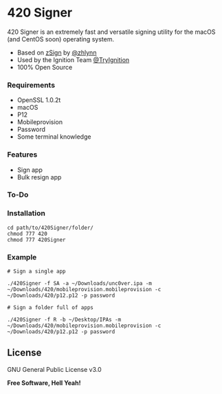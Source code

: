 # 420 Signer

420 Signer is an extremely fast and versatile signing utility for the macOS (and CentOS soon) operating system.

  - Based on [zSign] by [@zhlynn]
  - Used by the Ignition Team [@TryIgnition]
  - 100% Open Source

### Requirements
* OpenSSL 1.0.2t
* macOS
* P12
* Mobileprovision
* Password
* Some terminal knowledge

### Features
* Sign app
* Bulk resign app

### To-Do

### Installation
```
cd path/to/420Signer/folder/
chmod 777 420
chmod 777 420Signer
```

### Example
```
# Sign a single app

./420Signer -f SA -a ~/Downloads/unc0ver.ipa -m ~/Downloads/420/mobileprovision.mobileprovision -c ~/Downloads/420/p12.p12 -p password

# Sign a folder full of apps

./420Signer -f R -b ~/Desktop/IPAs -m ~/Downloads/420/mobileprovision.mobileprovision -c ~/Downloads/420/p12.p12 -p password
```

License
----
GNU General Public License v3.0


**Free Software, Hell Yeah!**
   
[@TryIgnition]: <https://twitter.com/TryIgnition>
[@zhlynn]: <https://github.com/zhlynn>
[zSign]: <https://github.com/zhlynn/zsign>
